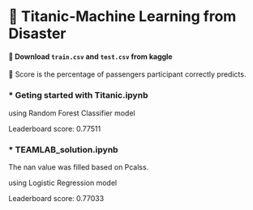 # :ship: Titanic-Machine Learning from Disaster

#### 🔨 Download `train.csv` and `test.csv` from kaggle

💯 Score is the percentage of passengers participant correctly predicts.

### * Geting started with Titanic.ipynb
using Random Forest Classifier model

Leaderboard score: 0.77511


### * TEAMLAB_solution.ipynb
The nan value was filled based on Pcalss.

using Logistic Regression model

Leaderboard score: 0.77033


